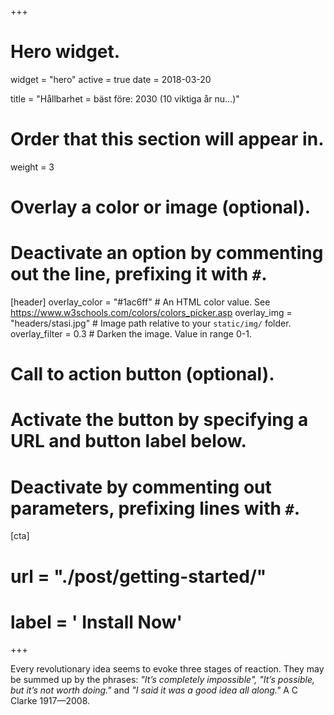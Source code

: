 +++
# Hero widget.
widget = "hero"
active = true
date = 2018-03-20

title = "Hållbarhet = bäst före: 2030 (10 viktiga år nu…)"

# Order that this section will appear in.
weight = 3

# Overlay a color or image (optional).
#   Deactivate an option by commenting out the line, prefixing it with `#`.
[header]
  overlay_color = "#1ac6ff"  # An HTML color value. See https://www.w3schools.com/colors/colors_picker.asp
  overlay_img = "headers/stasi.jpg"  # Image path relative to your `static/img/` folder.
  overlay_filter = 0.3  # Darken the image. Value in range 0-1.

# Call to action button (optional).
#   Activate the button by specifying a URL and button label below.
#   Deactivate by commenting out parameters, prefixing lines with `#`.
[cta]
#  url = "./post/getting-started/"
#  label = '<i class="fa fa-download"></i> Install Now'
+++

Every revolutionary idea seems to evoke three stages of reaction. They may be summed up by the phrases: *"It’s completely impossible", "It’s possible, but it’s not worth doing."* and *"I said it was a good idea all along."*
A C Clarke 1917—2008.

